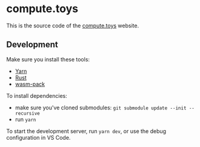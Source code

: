 # compute.toys

This is the source code of the [compute.toys](https://compute.toys) website.

## Development

Make sure you install these tools:

- [Yarn](https://yarnpkg.com/getting-started/install)
- [Rust](https://www.rust-lang.org/tools/install)
- [wasm-pack](https://rustwasm.github.io/wasm-pack/installer/)

To install dependencies:

- make sure you've cloned submodules: `git submodule update --init --recursive`
- run `yarn`

To start the development server, run `yarn dev`, or use the debug configuration in VS Code.
